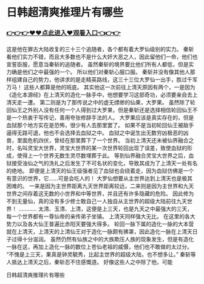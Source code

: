 # 日韩超清爽推理片有哪些

### <a href="https://github.com/vxct/shif/issues/1">👉👉👉♥♥点此进入♥观看入口👈👉👉</a>


这是他在罪古大陆收复的三十三个追随者，各个都有着大罗仙级别的实力。
    秦斩看他们实力不错，而且大多数也不是什么大奸大恶之人，因此留他们一命，他们也宣誓臣服，愿意当秦斩的追随者。
    虽然秦斩的境界要比他们所有人都低，但是实力确是他们之中最强的一个。
    所以他们对秦斩心服口服。
    秦斩并没有像其他人那样组建自己的势力，他讲求的是走精英路线，这三十三位大罗仙一出手，胜过千军万马！
    这些人都算是他的班底。
    其实他这一次前往上清天原因有两个，一是因为《造化本源经》在上清天的造化一脉手中，他想要学习这部奇功，必须要亲自去上清天走一遭。
    第二则是为了那传说之中的虚无缥缈的仙果，大罗果。
    虽然除了轮回仙王之外别人没有任何一个人得到过大罗果，但是秦斩还是选择相信轮回仙王不是一个热衷于写传记，善用夸张修辞手法的人。
    大罗果应该是真实存在的，但是血狱那个地方实在是恐怖，很少有人去那里罢了。
    如果不是当初轮回仙王被敌手逼得无路可退，他也不会选择去血狱之中。
    血狱之中诞生出无数穷凶极恶的凶兽，里面危机四伏，曾经在那里葬下了一个世界。
    当初上清天还未被仙界融合之时，名叫灵宝大世界，灵宝大世界的某一次世界轮回出现了误差，致使血狱的形成，使得上一个世界无数生灵尽数埋葬于此。
    等到仙界融合灵宝大世界之后，血狱接受浊仙之气的洗礼之后发生了不可名状的变化，导致其成为了上清天一处有名的绝地。
    即便是上清天的仙王级强者见了血狱也会绕着走，因为血狱仿佛是一个有意识的世界，它……可是会吃人的！
    大罗仙想要从主世界达到上清天也是极其困难的。
    一来是因为主世界距离九天世界距离较远，二来则是因为主世界和九天世界之间存着这无数的小世界和中等世界，并且还有许多隐藏的危险。
    因此修为不到无量仙，真的没有多少修士敢自己一人独自从主世界的超级大陆前往九天世界！
    …………
    太清、玉清、上清，这便是上三天，也是九天之中最强大的三天，每一个世界都有一尊仙帝的亲传弟子坐镇。
    上清天同样强大无比。
    在这里的各大势力以及各大仙王普遍比赤阳天要强大得多。
    轮回一脉下属的造化一脉的大本营就在上清天，上清天的上清仙王对于造化一脉颇有拂罩，因此造化一脉在上清天日子过得十分滋润。
    虽然仍然有仙族之中的大族欺压人族的现象发生，但是有造化一脉在这，再加上造化一脉的数位上苍仙老祖的威慑，他们也不敢做的太过分。
    “不愧是上三天，果真是钟灵毓秀，比起主世界的超级大陆，也不想多让。”
    秦斩等人抵达上清天之后，秦斩忍不住感慨道。
    好像这些人之中除了他，可能

 日韩超清爽推理片有哪些
